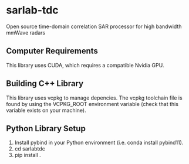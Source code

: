 # sarlab-tdc
Open source time-domain correlation SAR processor for high bandwidth mmWave radars

## Computer Requirements
This library uses CUDA, which requires a compatible Nvidia GPU.

## Building C++ Library
This library uses vcpkg to manage depencies. The vcpkg toolchain file is found
by using the VCPKG_ROOT environment variable (check that this variable exists on
your machine).

## Python Library Setup
1) Install pybind in your Python environment (i.e. conda install pybind11).
2) cd sarlabtdc
3) pip install .
